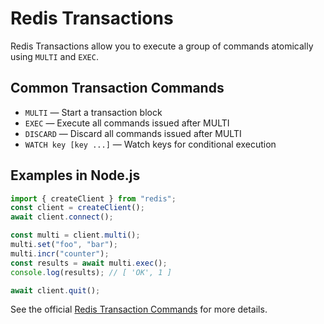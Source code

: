 # Redis Transactions

Redis Transactions allow you to execute a group of commands atomically using `MULTI` and `EXEC`.

## Common Transaction Commands

- `MULTI` — Start a transaction block
- `EXEC` — Execute all commands issued after MULTI
- `DISCARD` — Discard all commands issued after MULTI
- `WATCH key [key ...]` — Watch keys for conditional execution

## Examples in Node.js

```js
import { createClient } from "redis";
const client = createClient();
await client.connect();

const multi = client.multi();
multi.set("foo", "bar");
multi.incr("counter");
const results = await multi.exec();
console.log(results); // [ 'OK', 1 ]

await client.quit();
```

See the official [Redis Transaction Commands](https://redis.io/commands/?group=transaction) for more details.

